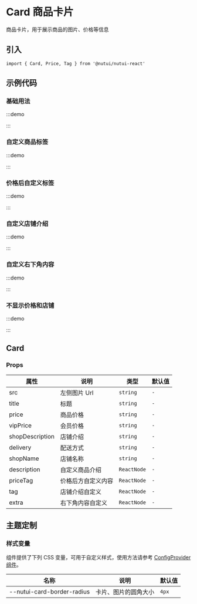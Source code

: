 # Card 商品卡片

商品卡片，用于展示商品的图片、价格等信息

## 引入

```tsx
import { Card, Price, Tag } from '@nutui/nutui-react'
```

## 示例代码

### 基础用法

:::demo

<CodeBlock src='h5/demo1.tsx'></CodeBlock>

:::

### 自定义商品标签

:::demo

<CodeBlock src='h5/demo2.tsx'></CodeBlock>

:::

### 价格后自定义标签

:::demo

<CodeBlock src='h5/demo3.tsx'></CodeBlock>

:::

### 自定义店铺介绍

:::demo

<CodeBlock src='h5/demo4.tsx'></CodeBlock>

:::

### 自定义右下角内容

:::demo

<CodeBlock src='h5/demo5.tsx'></CodeBlock>

:::

### 不显示价格和店铺

:::demo

<CodeBlock src='h5/demo6.tsx'></CodeBlock>

:::

## Card

### Props

| 属性 | 说明 | 类型 | 默认值 |
| --- | --- | --- | --- |
| src | 左侧图片 Url | `string` | `-` |
| title | 标题 | `string` | `-` |
| price | 商品价格 | `string` | `-` |
| vipPrice | 会员价格 | `string` | `-` |
| shopDescription | 店铺介绍 | `string` | `-` |
| delivery | 配送方式 | `string` | `-` |
| shopName | 店铺名称 | `string` | `-` |
| description | 自定义商品介绍 | `ReactNode` | `-` |
| priceTag | 价格后方自定义内容 | `ReactNode` | `-` |
| tag | 店铺介绍自定义 | `ReactNode` | `-` |
| extra | 右下角内容自定义 | `ReactNode` | `-` |

## 主题定制

### 样式变量

组件提供了下列 CSS 变量，可用于自定义样式，使用方法请参考 [ConfigProvider 组件](#/zh-CN/component/configprovider)。

| 名称 | 说明 | 默认值 |
| --- | --- | --- |
| \--nutui-card-border-radius | 卡片、图片的圆角大小 | `4px` |
